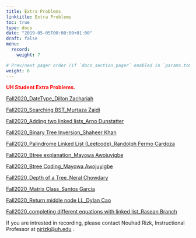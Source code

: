 ```yaml
---
title: Extra Problems
linktitle: Extra Problems
toc: true
type: docs
date: "2019-05-05T00:00:00+01:00"
draft: false
menu:
  record:
    weight: 7

# Prev/next pager order (if `docs_section_pager` enabled in `params.toml`)
weight: 6
---
```

<span style="color:red">**UH Student Extra Problems.**</span>


[Fall2020_DateType_Dillon Zachariah](https://youtu.be/wl6ar_WQry0)


[Fall2020_Searching BST_Murtaza Zaidi](https://youtu.be/SLY0Lt-RFlI)


[Fall2020_Adding two linked lists_Arno Dunstatter](​https://youtu.be/YsW9tUClWdQ)


[Fall2020_Binary Tree Inversion_Shaheer Khan](​https://youtu.be/nCBS0uLcnp8)

[Fall2020_Palindrome Linked List (Leetcode)_Randolph Fermo Cardoza](https://www.youtube.com/watch?v=I19Pk6FmncI)

[Fall2020_Btree explanation_Mayowa Awojuyigbe](​https://youtu.be/t56U2djdFtc)

[Fall2020_Btree Coding_Mayowa Awojuyigbe](​https://youtu.be/kjBI0rimo-w)

[Fall2020_Depth of a Tree_Neral Chowdary](​https://urldefense.com/v3/__https://youtu.be/ojWRxkwHU5c__;!!LkSTlj0I!TfH1lIm26352uWH0r529JG6Qern_8VLEEJk_msMT3N6h_-rARtF3PeKkXLKCpw$)

[Fall2020_Matrix Class_Santos Garcia](https://youtu.be/TA_1MbdvnG4)

[Fall2020_Return middle node LL_Dylan Cao](https://www.youtube.com/watch?v=t_yYpoa6fak)

 [Fall2020_completing different equations with linked list_Rasean Branch](https://youtu.be/ITZmet_pnPM)


If you are intrested in recording, please contact Nouhad Rizk, Instructional Professor  at <span style="color:blue">njrizk@uh.edu</span> .
